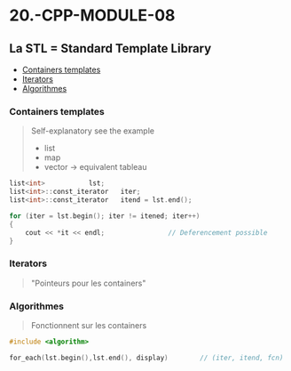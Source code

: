 # 20.-CPP-MODULE-08

## La STL = Standard Template Library
* [Containers templates](#Containers-templates)  
* [Iterators](#Iterators)  
* [Algorithmes](#Algorithmes)  


### Containers templates
> Self-explanatory see the example
> * list
> * map
> * vector ->  equivalent tableau
```C++
list<int>			lst;
list<int>::const_iterator	iter;
list<int>::const_iterator	itend = lst.end();

for (iter = lst.begin(); iter != itened; iter++)
{
	cout << *it << endl; 				// Deferencement possible	
}

```
### Iterators
> "Pointeurs pour les containers"
### Algorithmes
> Fonctionnent sur les containers
```C++
#include <algorithm>

for_each(lst.begin(),lst.end(), display) 		// (iter, itend, fcn)
```
